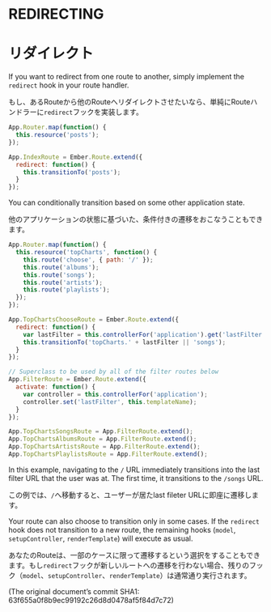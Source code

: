 # REDIRECTING
# リダイレクト

If you want to redirect from one route to another, simply implement the
`redirect` hook in your route handler.

もし、あるRouteから他のRouteへリダイレクトさせたいなら、単純にRouteハンドラーに`redirect`フックを実装します。

```javascript
App.Router.map(function() {
  this.resource('posts');
});

App.IndexRoute = Ember.Route.extend({
  redirect: function() {
    this.transitionTo('posts');
  }
});
```

You can conditionally transition based on some other application state.

他のアプリケーションの状態に基づいた、条件付きの遷移をおこなうこともできます。

```javascript
App.Router.map(function() {
  this.resource('topCharts', function() {
    this.route('choose', { path: '/' });
    this.route('albums');
    this.route('songs');
    this.route('artists');
    this.route('playlists');
  });
});

App.TopChartsChooseRoute = Ember.Route.extend({
  redirect: function() {
    var lastFilter = this.controllerFor('application').get('lastFilter');
    this.transitionTo('topCharts.' + lastFilter || 'songs');
  }
});

// Superclass to be used by all of the filter routes below
App.FilterRoute = Ember.Route.extend({
  activate: function() {
    var controller = this.controllerFor('application');
    controller.set('lastFilter', this.templateName);
  }
});

App.TopChartsSongsRoute = App.FilterRoute.extend();
App.TopChartsAlbumsRoute = App.FilterRoute.extend();
App.TopChartsArtistsRoute = App.FilterRoute.extend();
App.TopChartsPlaylistsRoute = App.FilterRoute.extend();
```

In this example, navigating to the `/` URL immediately transitions into
the last filter URL that the user was at. The first time, it transitions
to the `/songs` URL.

この例では、`/`へ移動すると、ユーザーが居たlast fileter URLに即座に遷移します。

Your route can also choose to transition only in some cases. If the
`redirect` hook does not transition to a new route, the remaining hooks
(`model`, `setupController`, `renderTemplate`) will execute as usual.

あなたのRouteは、一部のケースに限って遷移するという選択をすることもできます。もし`redirect`フックが新しいルートへの遷移を行わない場合、残りのフック（`model`、`setupController`、`renderTemplate`）は通常通り実行されます。

(The original document’s commit SHA1: 63f655a0f8b9ec99192c26d8d0478af5f84d7c72)